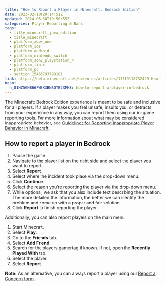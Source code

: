 ```yaml
---
title: "How to Report a Player in Minecraft: Bedrock Edition"
date: 2023-02-10T20:14:51Z
updated: 2024-05-30T19:50:55Z
categories: Player Reporting & Bans
tags:
  - title_minecraft_java_edition
  - title_minecraft
  - platform_xbox_one
  - platform_ios
  - platform_android
  - platform_nintendo_switch
  - platform_sony_playstation_4
  - platform_linux
  - platform_pc
  - section_15463793799181
link: https://help.minecraft.net/hc/en-us/articles/13019118732429-How-to-Report-a-Player-in-Minecraft-Bedrock-Edition
hash:
  h_01HZ5GHB66FW7X3BNSQTB2XFH8: how-to-report-a-player-in-bedrock
---
```


The Minecraft: Bedrock Edition experience is meant to be safe and inclusive for all players. If a player makes you feel unsafe, insults you, or detracts from your experience in any way, you can report them using our in-game reporting tools. For more information about what may be considered inappropriate behavior, see [Guidelines for Reporting Inappropriate Player Behavior in Minecraft](./Guidelines-for-Reporting-Inappropriate-Player-Behavior-in-Minecraft.md).

## How to report a player in Bedrock

1.  Pause the game.
2.  Navigate to the player list on the right side and select the player you want to report.
3.  Select **Report**.
4.  Select where the incident took place via the drop-down menu.
5.  Click **Continue**.
6.  Select the reason you’re reporting the player via the drop-down menu.
7.  While optional, we ask that you also include text describing the situation. The more detailed the information, the better we can identify the problem and come up with a proper and fair solution.
8.  Click **Report** to finish reporting the player.

Additionally, you can also report players on the main menu:

1.  Start Minecraft.
2.  Select **Play**.
3.  Go to the **Friends** tab.
4.  Select **Add Friend**.
5.  Search for the players gamertag if known. If not, open the **Recently Played With** tab.
6.  Select the player.
7.  Select **Report**.

**Note:** As an alternative, you can always report a player using our [Report a Concern form](https://help.minecraft.net/hc/en-us/requests/new?ticket_form_id=4416074743565).
